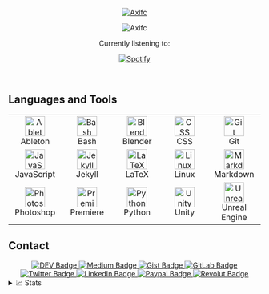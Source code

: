 <p align="center">
  <a href="https://github.com/axlfc">
    <img src="https://readme-typing-svg.demolab.com/?font=Helvetica&size=16&duration=2500&pause=100&multiline=true&width=512&height=110&lines=Axel+Fern%C3%A1ndez+Curros;Videogame+Development+and+Virtual+Reality+Specialist;Administrator+of+Computer+Systems+in+the+Network;3D+Animator,+Games+and+Interactive+Environments;Magician+from+Spain" alt="Axlfc" />
  </a>
</p>

<p align="center">
  <img src="https://komarev.com/ghpvc/?username=Axlfc&label=Profile%20views&color=0e75b6&style=flat" alt="Axlfc" />
</p>

<p align="center">
  Currently listening to:
</p>

<p align="center">
  <a href="https://github.com/axlfc">
    <img src="https://spotify-github-profile.vercel.app/api/view?uid=1153971537&cover_image=true&theme=novatorem&show_offline=true&bar_color=53b14f&background_color=false" alt="Spotify" />
  </a>
</p>

<br>

## Languages and Tools
<div align="center">
<table>
  <tr>
    <td align="center" width="96">
      <a href="https://www.ableton.com" target="_blank"> 
        <img src="https://skillicons.dev/icons?i=ableton" width="40" height="40" alt="Ableton" />
      </a>
      <br>Ableton
    </td>
    <td align="center" width="96">
      <a href="https://www.gnu.org/software/bash" target="_blank"> 
        <img src="https://skillicons.dev/icons?i=bash" width="40" height="40" alt="Bash" />
      </a>
      <br>Bash
    </td>
    <td align="center" width="96">
      <a href="https://www.blender.org" target="_blank"> 
        <img src="https://skillicons.dev/icons?i=blender" width="40" height="40" alt="Blender" />
      </a>
      <br>Blender
    </td>
    <td align="center" width="96">
      <a href="https://en.wikipedia.org/wiki/CSS" target="_blank"> 
        <img src="https://skillicons.dev/icons?i=css" width="40" height="40" alt="CSS" />
      </a>
      <br>CSS
    </td>
    <td align="center" width="96">
      <a href="https://www.github.com" target="_blank"> 
        <img src="https://techstack-generator.vercel.app/github-icon.svg" width="40" height="40" alt="Git" />
      </a>
      <br>Git
    </td>
  </tr>
  <tr>
    <td align="center" width="96">
      <a href="https://www.javascript.com" target="_blank"> 
        <img src="https://skillicons.dev/icons?i=js" width="40" height="40" alt="JavaScript" />
      </a>
      <br>JavaScript
    </td>
    <td align="center" width="96">
      <a href="https://jekyllrb.com" target="_blank"> 
        <img src="https://www.vectorlogo.zone/logos/jekyllrb/jekyllrb-icon.svg" width="40" height="40" alt="Jekyll" />
      </a>
      <br>Jekyll
    </td>
    <td align="center" width="96">
      <a href="https://www.latex-project.org" target="_blank"> 
        <img src="https://skillicons.dev/icons?i=latex" width="40" height="40" alt="LaTeX" />
      </a>
      <br>LaTeX
    </td>
    <td align="center" width="96">
      <a href="https://en.wikipedia.org/wiki/GNU/Linux" target="_blank"> 
        <img src="https://skillicons.dev/icons?i=linux" width="40" height="40" alt="Linux" />
      </a>
      <br>Linux
    </td>
    <td align="center" width="96">
      <a href="https://en.wikipedia.org/wiki/Markdown" target="_blank"> 
        <img src="https://skillicons.dev/icons?i=md" width="40" height="40" alt="Markdown" />
      </a>
      <br>Markdown
    </td>
  </tr>
  <tr>
    <td align="center" width="96">
      <a href="https://www.adobe.com" target="_blank"> 
        <img src="https://skillicons.dev/icons?i=ps" width="40" height="40" alt="Photoshop" />
      </a>
      <br>Photoshop
    </td>
    <td align="center" width="96">
      <a href="https://www.adobe.com" target="_blank"> 
        <img src="https://skillicons.dev/icons?i=pr" width="40" height="40" alt="Premiere" />
      </a>
      <br>Premiere
    </td>
    <td align="center" width="96">
      <a href="https://www.python.org" target="_blank"> 
        <img src="https://techstack-generator.vercel.app/python-icon.svg" width="40" height="40" alt="Python" />
      </a>
      <br>Python
    </td>
    <td align="center" width="96">
      <a href="https://unity.com" target="_blank"> 
        <img src="https://skillicons.dev/icons?i=unity" width="40" height="40" alt="Unity" />
      </a>
      <br>Unity
    </td>
    <td align="center" width="96">
      <a href="https://www.unrealengine.com" target="_blank"> 
        <img src="https://skillicons.dev/icons?i=unreal" width="40" height="40" alt="Unreal Engine" />
      </a>
      <br>Unreal Engine
    </td>
  </tr>
</table>
</div>

## Contact
<div align="center">
  <a href="https://dev.to/axlfc">
    <img src="https://img.shields.io/badge/dev.to-100000?style=for-the-badge&logo=dev.to&logoColor=white" alt="DEV Badge" />
  </a>
  <a href="https://medium.com/@axelfernandezcurros">
    <img src="https://img.shields.io/badge/Medium-100000?style=for-the-badge&logo=medium&logoColor=white" alt="Medium Badge" />
  </a>
  <a href="https://gist.github.com/Axlfc">
    <img src="https://img.shields.io/badge/gist.github-100000?style=for-the-badge&logo=github&logoColor=white" alt="Gist Badge" />
  </a>
  <a href="https://gitlab.com/Axlfc">
    <img src="https://img.shields.io/badge/GitLab-330F63?style=for-the-badge&logo=gitlab&logoColor=white" alt="GitLab Badge" />
  </a>
  <a href="https://twitter.com/axelcurros">
    <img src="https://img.shields.io/badge/Twitter-1DA1F2?style=for-the-badge&logo=twitter&logoColor=white" alt="Twitter Badge" />
  </a>
  <a href="https://www.linkedin.com/in/axelcurros/">
    <img src="https://img.shields.io/badge/LinkedIn-0077B5?style=for-the-badge&logo=linkedin&logoColor=white" alt="LinkedIn Badge" />
  </a>
  <a href="https://paypal.me/axelcurros">
    <img src="https://img.shields.io/badge/Paypal-ffffff?style=for-the-badge&logo=paypal&logoColor=white" alt="Paypal Badge" />
  </a>
  <a href="https://revolut.me/afaces">
    <img src="https://img.shields.io/badge/Revolut-ffffff?style=for-the-badge&logo=paypal&logoColor=white" alt="Revolut Badge" />
  </a>
</div>

<details>
  <summary>📈 Stats</summary>
  <div align="center">
    <img width="830" src="https://github-readme-activity-graph.vercel.app/graph?username=Axlfc&bg_color=21232a&color=a8eeff&line=61dafb&point=f0fcff&area=true&hide_border=false" alt="GitHub Activity Graph" />
    <p>
      <img src="http://github-profile-summary-cards.vercel.app/api/cards/most-commit-language?username=Axlfc&amp;theme=dracula" alt="Top Languages in Commits Card"></img>
      <img src="http://github-profile-summary-cards.vercel.app/api/cards/productive-time?username=Axlfc&amp;theme=dracula&amp;utcOffset=0" alt="Productive Time Card"></img>
    </p>
    <p>
      <img src="http://github-profile-summary-cards.vercel.app/api/cards/repos-per-language?username=Axlfc&amp;theme=dracula" alt="Top Languages Used Card"></img>
      <img src="http://github-profile-summary-cards.vercel.app/api/cards/stats?username=Axlfc&amp;theme=dracula" alt="GitHub Stats Card"></img>
    </p>
    <p>
      <img src="https://github-readme-streak-stats.herokuapp.com/?user=Axlfc&theme=onedark" width="400" height="200" alt="GitHub Streak Stats" />
    </p>
    <p>
      <a href="https://github.com/ryo-ma/github-profile-trophy">
        <img src="https://github-profile-trophy.vercel.app/?username=Axlfc&theme=onedark&column=4" alt="GitHub Trophy" />
      </a>
    </p>
  </div>
</details>
